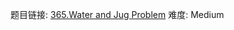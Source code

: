 题目链接: [365.Water and Jug Problem][1]
难度: Medium

[1]: https://leetcode.com/problems/water-and-jug-problem
